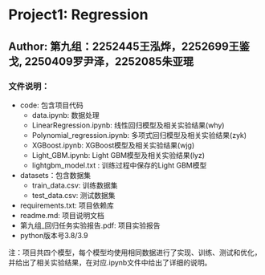 # Project1: Regression

## Author: 第九组：2252445王泓烨，2252699王鉴戈, 2250409罗尹泽，2252085朱亚琨

### 文件说明：

- code: 包含项目代码
  - data.ipynb: 数据处理
  - LinearRegression.ipynb: 线性回归模型及相关实验结果(why)
  - Polynomial_regression.ipynb: 多项式回归模型及相关实验结果(zyk)
  - XGBoost.ipynb: XGBoost模型及相关实验结果(wjg)
  - Light_GBM.ipynb: Light GBM模型及相关实验结果(lyz)
  - lightgbm_model.txt : 训练过程中保存的Light GBM模型
- datasets：包含数据集
  - train_data.csv: 训练数据集
  - test_data.csv: 测试数据集
- requirements.txt: 项目依赖库
- readme.md: 项目说明文档
- 第九组_回归任务实验报告.pdf: 项目实验报告
- python版本号3.8/3.9

注：项目共四个模型，每个模型均使用相同数据进行了实现、训练、测试和优化，并给出了相关实验结果，在对应.ipynb文件中给出了详细的说明。
